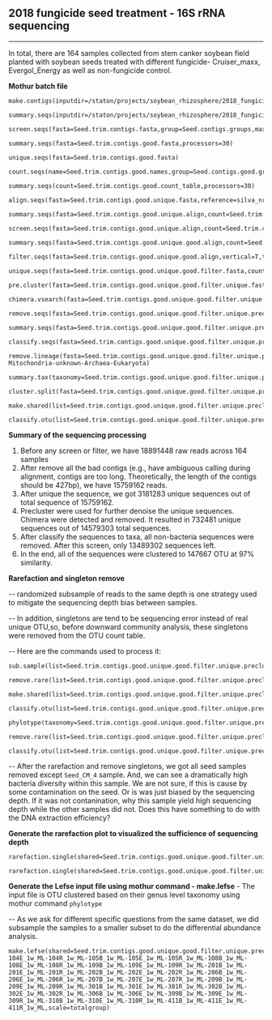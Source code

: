##   2018 fungicide seed treatment - 16S rRNA sequencing 


---
In total, there are 164 samples collected from stem canker soybean field planted with soybean seeds treated with different fungicide- Cruiser_maxx, Evergol_Energy as well as non-fungicide control.


**Mothur batch file**

```
make.contigs(inputdir=/staton/projects/soybean_rhizosphere/2018_fungicide/seed_treatment/16S/00_raw_fastq,outputdir=/staton/projects/soybean_rhizosphere/2018_fungicide/seed_treatment/16S/02_mothur,file=Seed.file,oligos=Seed.oligo,processors=30)

summary.seqs(inputdir=/staton/projects/soybean_rhizosphere/2018_fungicide/seed_treatment/16S/02_mothur,fasta=Seed.trim.contigs.fasta,processors=30)

screen.seqs(fasta=Seed.trim.contigs.fasta,group=Seed.contigs.groups,maxambig=0,maxlength=428,processors=30)

summary.seqs(fasta=Seed.trim.contigs.good.fasta,processors=30)

unique.seqs(fasta=Seed.trim.contigs.good.fasta)

count.seqs(name=Seed.trim.contigs.good.names,group=Seed.contigs.good.groups)

summary.seqs(count=Seed.trim.contigs.good.count_table,processors=30)

align.seqs(fasta=Seed.trim.contigs.good.unique.fasta,reference=silva_nr132_V3_V4.align,processors=30)

summary.seqs(fasta=Seed.trim.contigs.good.unique.align,count=Seed.trim.contigs.good.count_table,processors=30)

screen.seqs(fasta=Seed.trim.contigs.good.unique.align,count=Seed.trim.contigs.good.count_table,summary=Seed.trim.contigs.good.unique.summary,start=2,end=17012,maxhomop=8,processors=30)

summary.seqs(fasta=Seed.trim.contigs.good.unique.good.align,count=Seed.trim.contigs.good.good.count_table,processors=30)

filter.seqs(fasta=Seed.trim.contigs.good.unique.good.align,vertical=T,trump=.,processors=30)

unique.seqs(fasta=Seed.trim.contigs.good.unique.good.filter.fasta,count=Seed.trim.contigs.good.good.count_table)

pre.cluster(fasta=Seed.trim.contigs.good.unique.good.filter.unique.fasta,count=Seed.trim.contigs.good.unique.good.filter.count_table,diffs=4,processors=30)

chimera.vsearch(fasta=Seed.trim.contigs.good.unique.good.filter.unique.precluster.fasta,count=Seed.trim.contigs.good.unique.good.filter.unique.precluster.count_table,dereplicate=t,processors=30)

remove.seqs(fasta=Seed.trim.contigs.good.unique.good.filter.unique.precluster.fasta,accnos=Seed.trim.contigs.good.unique.good.filter.unique.precluster.denovo.vsearch.accnos)

summary.seqs(fasta=Seed.trim.contigs.good.unique.good.filter.unique.precluster.pick.fasta,count=Seed.trim.contigs.good.unique.good.filter.unique.precluster.denovo.vsearch.pick.count_table,processors=30)

classify.seqs(fasta=Seed.trim.contigs.good.unique.good.filter.unique.precluster.pick.fasta,count=Seed.trim.contigs.good.unique.good.filter.unique.precluster.denovo.vsearch.pick.count_table,reference=trainset16_022016.rdp.fasta,taxonomy=trainset16_022016.rdp.tax,cutoff=80,processors=30)

remove.lineage(fasta=Seed.trim.contigs.good.unique.good.filter.unique.precluster.pick.fasta,count=Seed.trim.contigs.good.unique.good.filter.unique.precluster.denovo.vsearch.pick.count_table,taxonomy=Seed.trim.contigs.good.unique.good.filter.unique.precluster.pick.rdp.wang.taxonomy,taxon=Chloroplast-Mitochondria-unknown-Archaea-Eukaryota)

summary.tax(taxonomy=Seed.trim.contigs.good.unique.good.filter.unique.precluster.pick.rdp.wang.pick.taxonomy,count=Seed.trim.contigs.good.unique.good.filter.unique.precluster.denovo.vsearch.pick.pick.count_table)

cluster.split(fasta=Seed.trim.contigs.good.unique.good.filter.unique.precluster.pick.pick.fasta,count=Seed.trim.contigs.good.unique.good.filter.unique.precluster.denovo.vsearch.pick.pick.count_table,taxonomy=Seed.trim.contigs.good.unique.good.filter.unique.precluster.pick.rdp.wang.pick.taxonomy,splitmethod=classify,taxlevel=4,cutoff=0.03,processors=30)

make.shared(list=Seed.trim.contigs.good.unique.good.filter.unique.precluster.pick.pick.opti_mcc.list,count=Seed.trim.contigs.good.unique.good.filter.unique.precluster.denovo.vsearch.pick.pick.count_table,label=0.03)

classify.otu(list=Seed.trim.contigs.good.unique.good.filter.unique.precluster.pick.pick.opti_mcc.list,count=Seed.trim.contigs.good.unique.good.filter.unique.precluster.denovo.vsearch.pick.pick.count_table,taxonomy=Seed.trim.contigs.good.unique.good.filter.unique.precluster.pick.rdp.wang.pick.taxonomy,label=0.03)
```

**Summary of the sequencing processing**

1. Before any screen or filter, we have 18891448 raw reads across 164 samples
2. After remove all the bad contigs (e.g., have ambiguous calling during alignment, contigs are too long. Theoretically, the length of the contigs should be 427bp), we have 15759162 reads.  
3. After unique the sequence, we got 3181283 unique sequences out of total sequence of 15759162.
4. Precluster were used for further denoise the unique sequences. Chimera were detected and removed. It resulted in 732481 unique sequences out of 14579303 total sequences.
5. After classify the sequences to taxa, all non-bacteria sequences were removed. After this screen, only 13489302 sequences left.
6. In the end, all of the sequences were clustered to 147667 OTU at 97% similarity.

**Rarefaction and singleton remove** 

-- randomized subsample of reads to the same depth is one strategy used to mitigate the sequencing depth bias between samples.

-- In addition, singletons are tend to be sequencing error instead of real unique OTU,so, before downward community analysis, these singletons were removed from the OTU count table.

-- Here are the commands used to process it:

```
sub.sample(list=Seed.trim.contigs.good.unique.good.filter.unique.precluster.pick.pick.opti_mcc.list,taxonomy=Seed.trim.contigs.good.unique.good.filter.unique.precluster.pick.nr_v132.wang.pick.taxonomy,count=Seed.trim.contigs.good.unique.good.filter.unique.precluster.denovo.vsearch.pick.pick.count_table,size=13021,persample=true)

remove.rare(list=Seed.trim.contigs.good.unique.good.filter.unique.precluster.pick.pick.opti_mcc.0.03.subsample.list,count=Seed.trim.contigs.good.unique.good.filter.unique.precluster.denovo.vsearch.pick.pick.subsample.count_table,nseqs=1,groups=all,bygroup=f)

make.shared(list=Seed.trim.contigs.good.unique.good.filter.unique.precluster.pick.pick.opti_mcc.0.03.subsample.0.03.pick.list,count=Seed.trim.contigs.good.unique.good.filter.unique.precluster.denovo.vsearch.pick.pick.subsample.pick.count_table,label=0.03)

classify.otu(list=Seed.trim.contigs.good.unique.good.filter.unique.precluster.pick.pick.opti_mcc.0.03.subsample.0.03.pick.list,count=Seed.trim.contigs.good.unique.good.filter.unique.precluster.denovo.vsearch.pick.pick.subsample.pick.count_table,taxonomy=Seed.trim.contigs.good.unique.good.filter.unique.precluster.pick.nr_v132.wang.pick.subsample.taxonomy)

phylotype(taxonomy=Seed.trim.contigs.good.unique.good.filter.unique.precluster.pick.nr_v132.wang.pick.subsample.taxonomy)

remove.rare(list=Seed.trim.contigs.good.unique.good.filter.unique.precluster.pick.nr_v132.wang.pick.subsample.tx.list,count=Seed.trim.contigs.good.unique.good.filter.unique.precluster.denovo.vsearch.pick.pick.subsample.count_table,nseqs=1,groups=all,bygroup=f)

classify.otu(list=Seed.trim.contigs.good.unique.good.filter.unique.precluster.pick.nr_v132.wang.pick.subsample.tx.1.pick.list,count=Seed.trim.contigs.good.unique.good.filter.unique.precluster.denovo.vsearch.pick.pick.subsample.pick.count_table,taxonomy=Seed.trim.contigs.good.unique.good.filter.unique.precluster.pick.nr_v132.wang.pick.subsample.taxonomy)
```
-- After the rarefaction and remove singletons, we got all seed samples removed except ``Seed_CM_4`` sample. And, we can see a dramatically high bacteria diversity within this sample. We are not sure, if this is cause by some contamination on the seed. Or is was just biased by the sequencing depth. If it was not contanination, why this sample yield high sequencing depth while the other samples did not. Does this have something to do with the DNA extraction efficiency? 


**Generate the rarefaction plot to visualized the sufficience of sequencing depth**

```
rarefaction.single(shared=Seed.trim.contigs.good.unique.good.filter.unique.precluster.pick.pick.opti_mcc.0.03.subsample.0.03.pick.shared,label=0.03,calc=sobs,iters=1000,freq=100)

rarefaction.single(shared=Seed.trim.contigs.good.unique.good.filter.unique.precluster.pick.pick.opti_mcc.shared,label=0.03,calc=sobs,iters=1000,freq=100)

```

**Generate the Lefse input file using mothur command - make.lefse** - The input file is OTU clustered based on their genus level taxonomy using mothur command ``phylotype``

-- As we ask for different specific questions from the same dataset, we did subsample the samples to a smaller subset to do the differential abundance analysis.

```
make.lefse(shared=Seed.trim.contigs.good.unique.good.filter.unique.precluster.pick.nr_v132.wang.pick.subsample.tx.1.pick.shared,constaxonomy=Seed.trim.contigs.good.unique.good.filter.unique.precluster.pick.nr_v132.wang.pick.subsample.tx.1.pick.1.cons.taxonomy,design=Week1_compartment.design,groups=104B_1w_ML-104E_1w_ML-104R_1w_ML-105B_1w_ML-105E_1w_ML-105R_1w_ML-108B_1w_ML-108E_1w_ML-108R_1w_ML-109B_1w_ML-109E_1w_ML-109R_1w_ML-201B_1w_ML-201E_1w_ML-201R_1w_ML-202B_1w_ML-202E_1w_ML-202R_1w_ML-206B_1w_ML-206E_1w_ML-206R_1w_ML-207B_1w_ML-207E_1w_ML-207R_1w_ML-209B_1w_ML-209E_1w_ML-209R_1w_ML-301B_1w_ML-301E_1w_ML-301R_1w_ML-302B_1w_ML-302E_1w_ML-302R_1w_ML-306B_1w_ML-306E_1w_ML-309B_1w_ML-309E_1w_ML-309R_1w_ML-310B_1w_ML-310E_1w_ML-310R_1w_ML-411B_1w_ML-411E_1w_ML-411R_1w_ML,scale=totalgroup)
```
